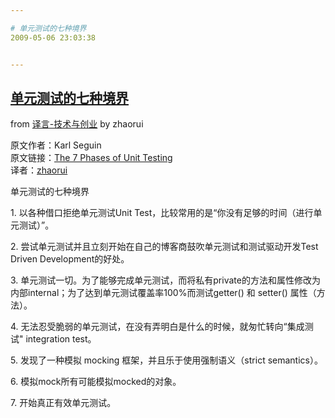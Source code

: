 ```yaml
---

# 单元测试的七种境界
2009-05-06 23:03:38


---
```



<h2>         <a href="http://www.yeeyan.com/articles/view/zhaorui/39868" target="_blank">单元测试的七种境界</a> </h2><p>         <span>from <a href="http://www.google.com/reader/view/feed/http%3A%2F%2Ffeeds.feedburner.com%2Fyeeyan_tech_zh" target="_blank">译言-技术与创业</a> </span> by <span>zhaorui</span> </p>
<p>原文作者：Karl Seguin<br />
 原文链接：<a href="http://codebetter.com/blogs/karlseguin/archive/2009/04/27/the-7-phases-of-unit-testing.aspx" target="_blank">The 7 Phases of Unit Testing</a>          <br />
 译者：<a href="http://www.yeeyan.com/space/show/zhaorui" target="_blank">zhaorui</a> </p>
<p>单元测试的七种境界</p>
<p>1. 以各种借口拒绝单元测试Unit Test，比较常用的是&ldquo;你没有足够的时间（进行单元测试）&rdquo;。</p>
<p>2. 尝试单元测试并且立刻开始在自己的博客商鼓吹单元测试和测试驱动开发Test Driven Development的好处。</p>
<p>3. 单元测试一切。为了能够完成单元测试，而将私有private的方法和属性修改为内部internal；为了达到单元测试覆盖率100%而测试getter() 和 setter() 属性（方法）。</p>
<p>4. 无法忍受脆弱的单元测试，在没有弄明白是什么的时候，就匆忙转向&ldquo;集成测试" integration test。</p>
<p>5. 发现了一种模拟 mocking 框架，并且乐于使用强制语义（strict semantics）。</p>
<p>6. 模拟mock所有可能模拟mocked的对象。</p>
<p>7. 开始真正有效单元测试。</p>
 <!--XN_AntiSpam_Robot 2009-06-16-->